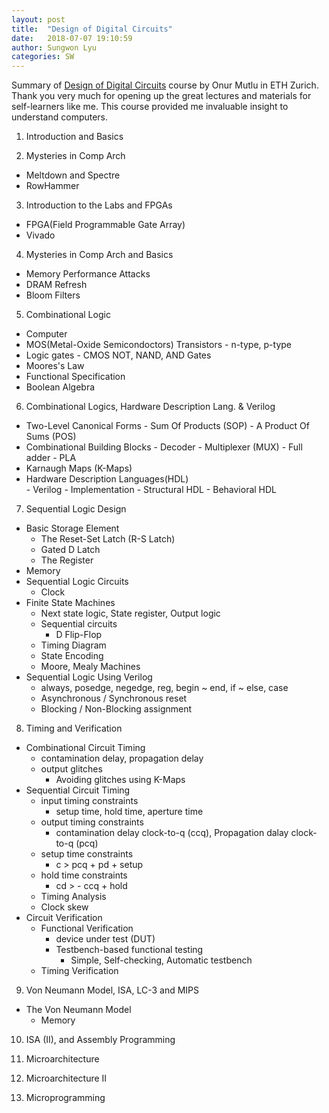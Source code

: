 ```yaml
---
layout: post
title:  "Design of Digital Circuits"
date:   2018-07-07 19:10:59
author: Sungwon Lyu
categories: SW
---
```

Summary of [Design of Digital Circuits](https://safari.ethz.ch/digitaltechnik/spring2018/doku.php) course by Onur Mutlu in ETH Zurich. Thank you very much for opening up the great lectures and materials for self-learners like me. This course provided me invaluable insight to understand computers.

1. Introduction and Basics

2. Mysteries in Comp Arch
- Meltdown and Spectre
- RowHammer

3. Introduction to the Labs and FPGAs
- FPGA(Field Programmable Gate Array)
- Vivado

4. Mysteries in Comp Arch and Basics
- Memory Performance Attacks
- DRAM Refresh
- Bloom Filters

5. Combinational Logic
- Computer
- MOS(Metal-Oxide Semicondoctors) Transistors
		- n-type, p-type
- Logic gates
		- CMOS NOT, NAND, AND Gates
- Moores's Law
- Functional Specification
- Boolean Algebra

6. Combinational Logics, Hardware Description Lang. & Verilog
- Two-Level Canonical Forms
		- Sum Of Products (SOP)
		- A Product Of Sums (POS)  
- Combinational Building Blocks
		- Decoder
		- Multiplexer (MUX)
		- Full adder
		- PLA
- Karnaugh Maps (K-Maps)
- Hardware Description Languages(HDL)  
		- Verilog
		- Implementation
				- Structural HDL
				- Behavioral HDL

7. Sequential Logic Design
- Basic Storage Element  
	- The Reset-Set Latch (R-S Latch)
	- Gated D Latch
	- The Register  
- Memory
- Sequential Logic Circuits  
	- Clock  
- Finite State Machines  
	- Next state logic, State register, Output logic
	- Sequential circuits  
		- D Flip-Flop  
	- Timing Diagram
	- State Encoding
	- Moore, Mealy Machines  
- Sequential Logic Using Verilog  
	- always, posedge, negedge, reg, begin ~ end, if ~ else, case
	- Asynchronous / Synchronous reset
	- Blocking / Non-Blocking assignment

8. Timing and Verification
- Combinational Circuit Timing  
	- contamination delay, propagation delay
	- output glitches  
		- Avoiding glitches using K-Maps
- Sequential Circuit Timing  
	- input timing constraints  
		- setup time, hold time, aperture time  
	- output timing constraints  
		- contamination delay clock-to-q (ccq), Propagation dalay clock-to-q (pcq)  
	- setup time constraints  
		- c > pcq + pd + setup  
	- hold time constraints  
		- cd > - ccq + hold  
	- Timing Analysis
	- Clock skew  
- Circuit Verification  
	- Functional Verification  
		- device under test (DUT)
		- Testbench-based functional testing  
			- Simple, Self-checking, Automatic testbench  
	- Timing Verification

9. Von Neumann Model, ISA, LC-3 and MIPS
- The Von Neumann Model
	- Memory

10. ISA (II), and Assembly Programming

11. Microarchitecture

12. Microarchitecture II

13. Microprogramming